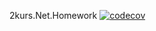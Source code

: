 2kurs.Net.Homework
[![codecov](https://codecov.io/gh/MaratElagin/2kurs.Net.Homework/branch/main/graph/badge.svg?token=EGOT9U4EKN)](https://codecov.io/gh/MaratElagin/2kurs.Net.Homework)
